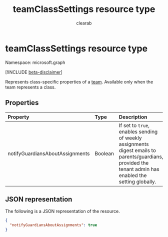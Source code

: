 ﻿---
title: "teamClassSettings resource type"
description: "Represents settings specific to teams of type Class."
localization_priority: Normal
author: "clearab"
ms.prod: "microsoft-teams"
doc_type: resourcePageType
---

# teamClassSettings resource type

Namespace: microsoft.graph

[!INCLUDE [beta-disclaimer](../../includes/beta-disclaimer.md)]

Represents class-specific properties of a [team](team.md). Available only when the team represents a class.

## Properties

| Property                        | Type    | Description                                                                                                                                             |
| :------------------------------ | :------ | :------------------------------------------------------------------------------------------------------------------------------------------------------ |
| notifyGuardiansAboutAssignments | Boolean | If set to `true`, enables sending of weekly assignments digest emails to parents/guardians, provided the tenant admin has enabled the setting globally. |

## JSON representation

The following is a JSON representation of the resource.

<!-- {
  "blockType": "resource",
  "@odata.type": "microsoft.graph.teamClassSettings"
}-->

```json
{
  "notifyGuardiansAboutAssignments": true
}
```

<!-- uuid: 8fcb5dbc-d5aa-4681-8e31-b001d5168d79
2015-10-25 14:57:30 UTC -->

<!--
{
  "type": "#page.annotation",
  "description": "team's classSettings resource",
  "keywords": "",
  "section": "documentation",
  "tocPath": "",
  "suppressions": []
}
-->
